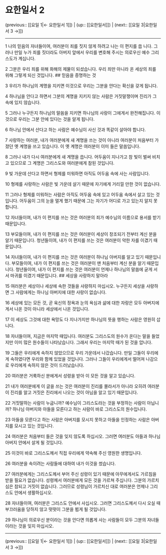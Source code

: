 # 요한일서 2

(previous:: [[요일 1|← 요한일서 1]]) | (up:: [[요한일서]]) | (next:: [[요일 3|요한일서 3 →]])

***




1 
나의 믿음의 자녀들이여, 여러분이 죄를 짓지 않게 하려고 나는 이 편지를 씁 니다. 그러나 만일 누가 죄를 짓더라도 아버지 앞에서 우리를 변호해 주시는 의로우신 예수 그리스도가 계십니다. 



2 
그분은 우리 죄를 위해 화해의 제물이 되셨습니다. 우리 죄만 아니라 온 세상의 죄를 위해 그렇게 되신 것입니다. ## 믿음을 증명하는 것 



3 
우리가 하나님의 계명을 지키면 이것으로 우리는 그분을 안다는 확신을 갖게 됩니다. 



4 
하나님을 안다고 하면서 그분의 계명을 지키지 않는 사람은 거짓말쟁이며 진리가 그 속에 있지 않습니다. 



5 
그러나 누구든지 하나님의 말씀을 지키면 하나님의 사랑이 그에게서 완전해집니다. 이것으로 우리는 그분 안에 있다는 것을 알게 됩니다. 



6 
하나님 안에서 산다고 하는 사람은 예수님이 사신 것과 똑같이 살아야 합니다. 



7 
사랑하는 여러분, 내가 여러분에게 새 계명을 쓰는 것이 아니라 여러분이 처음부터 가졌던 옛 계명을 쓰고 있습니다. 이 옛 계명은 여러분이 이미 들은 말씀입니다. 



8 
그러나 내가 다시 여러분에게 새 계명을 씁니다. 어두움이 지나가고 참 빛이 벌써 비치고 있으므로 그 계명은 그리스도와 여러분에게 참된 것입니다. 



9 
빛 가운데 산다고 하면서 형제를 미워하면 아직도 어두움 속에 사는 사람입니다. 



10 
형제를 사랑하는 사람은 빛 가운데 살기 때문에 자기에게 거리낄 만한 것이 없습니다. 



11 
그러나 형제를 미워하는 사람은 아직도 어두움 속에 있고 어두움 속에서 살고 있는 것입니다. 어두움이 그의 눈을 멀게 했기 때문에 그는 자기가 어디로 가고 있는지 알지 못합니다. 



12 
자녀들이여, 내가 이 편지를 쓰는 것은 여러분의 죄가 예수님의 이름으로 용서를 받기 때문입니다. 



13 
부모들이여, 내가 이 편지를 쓰는 것은 여러분이 세상이 창조되기 전부터 계신 분을 알기 때문입니다. 청년들이여, 내가 이 편지를 쓰는 것은 여러분이 악한 자를 이겼기 때문입니다. 



14 
자녀들이여, 내가 이 편지를 쓰는 것은 여러분이 하나님 아버지를 알고 있기 때문입니다. 부모들이여, 내가 이 편지를 쓰는 것은 여러분이 맨 처음부터 계신 분을 알기 때문입니다. 청년들이여, 내가 이 편지를 쓰는 것은 여러분이 언제나 하나님의 말씀에 굳게 서서 마귀를 이겼기 때문입니다. ## 세상을 사랑하지 말아라 



15 
여러분은 세상이나 세상에 속한 것들을 사랑하지 마십시오. 누구든지 세상을 사랑하면 그 사람에게는 하나님 아버지에 대한 사랑이 없습니다. 



16 
세상에 있는 모든 것, 곧 육신의 정욕과 눈의 욕심과 삶에 대한 자랑은 모두 아버지에게서 나온 것이 아니라 세상에서 나온 것입니다. 



17 
이 세상도 그것에 대한 욕망도 다 지나가지만 하나님의 뜻을 행하는 사람은 영원히 삽니다. 



18 
자녀들이여, 지금은 마지막 때입니다. 여러분도 그리스도의 원수가 온다는 말을 들었지만 이미 많은 원수들이 나타났습니다. 그래서 우리는 마지막 때가 된 것을 압니다. 



19 
그들은 우리에게 속하지 않았으므로 우리 가운데서 나갔습니다. 만일 그들이 우리에게 속하였다면 우리와 함께 있었을 것입니다. 그러나 그들이 우리에게서 떨어져 나감으로 우리에게 속하지 않은 것이 드러났습니다. 



20 
여러분은 거룩하신 분에게서 성령을 받아 이 모든 것을 알고 있습니다. 



21 
내가 여러분에게 이 글을 쓰는 것은 여러분이 진리를 몰라서가 아니라 오히려 여러분이 진리를 알고 거짓은 진리에서 나오는 것이 아님을 알고 있기 때문입니다. 



22 
거짓말하는 사람이 누굽니까? 예수님이 그리스도라는 것을 부정하는 사람이 아닙니까? 하나님 아버지와 아들을 모른다고 하는 사람이 바로 그리스도의 원수입니다. 



23 
아들을 모른다고 하는 사람은 아버지를 모시지 못하고 아들을 인정하는 사람은 아버지를 모시고 있는 것입니다. 



24 
여러분은 처음부터 들은 것을 잊지 않도록 하십시오. 그러면 여러분도 아들과 하나님 아버지 안에서 살게 될 것입니다. 



25 
이것이 바로 그리스도께서 직접 우리에게 약속해 주신 영원한 생명입니다. 



26 
여러분을 속이려는 사람들에 대하여 내가 이것을 썼습니다. 



27 
여러분에게는 그리스도께서 부어 주신 성령이 있기 때문에 아무에게서도 가르침을 받을 필요가 없습니다. 성령께서 여러분에게 모든 것을 가르쳐 주십니다. 그분의 가르치심은 참되고 거짓이 없습니다. 그러므로 성령님이 가르치신 대로 여러분은 언제나 그리스도 안에서 생활하십시오. 



28 
자녀들이여, 여러분은 그리스도 안에서 사십시오. 그러면 그리스도께서 다시 오실 때 부끄러움을 당하지 않고 떳떳이 그분을 뵙게 될 것입니다. 



29 
하나님이 의로우신 분이라는 것을 안다면 의롭게 사는 사람들이 모두 그분의 자녀들이라는 것을 잊지 마십시오.

***

(previous:: [[요일 1|← 요한일서 1]]) | (up:: [[요한일서]]) | (next:: [[요일 3|요한일서 3 →]])

